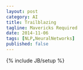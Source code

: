 ```yaml
---
layout: post
category: AI
title: Trailblazing
tagline: Mavericks Required
date: 2014-11-06
tags: [NLP,NeuralNetworks]
published: false
---
```

{% include JB/setup %}

